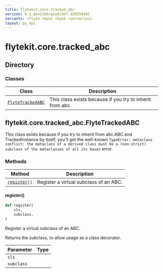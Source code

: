 ```yaml
---
title: flytekit.core.tracked_abc
version: 0.1.dev2184+g1e0cbe7.d20250401
variants: +flyte +byoc +byok +serverless
layout: py_api
---
```


# flytekit.core.tracked_abc

## Directory

### Classes

| Class | Description |
|-|-|
| [`FlyteTrackedABC`](.././flytekit.core.tracked_abc#flytekitcoretracked_abcflytetrackedabc) | This class exists because if you try to inherit from abc. |

## flytekit.core.tracked_abc.FlyteTrackedABC

This class exists because if you try to inherit from abc.ABC and TrackedInstance by itself, you'll get the
well-known ``TypeError: metaclass conflict: the metaclass of a derived class must be a (non-strict) subclass
of the metaclasses of all its bases`` error.


### Methods

| Method | Description |
|-|-|
| [`register()`](#register) | Register a virtual subclass of an ABC. |


#### register()

```python
def register(
    cls,
    subclass,
)
```
Register a virtual subclass of an ABC.

Returns the subclass, to allow usage as a class decorator.


| Parameter | Type |
|-|-|
| `cls` |  |
| `subclass` |  |

